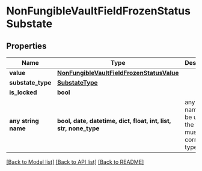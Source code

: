 # NonFungibleVaultFieldFrozenStatusSubstate


## Properties
Name | Type | Description | Notes
------------ | ------------- | ------------- | -------------
**value** | [**NonFungibleVaultFieldFrozenStatusValue**](NonFungibleVaultFieldFrozenStatusValue.md) |  | 
**substate_type** | [**SubstateType**](SubstateType.md) |  | 
**is_locked** | **bool** |  | 
**any string name** | **bool, date, datetime, dict, float, int, list, str, none_type** | any string name can be used but the value must be the correct type | [optional]

[[Back to Model list]](../README.md#documentation-for-models) [[Back to API list]](../README.md#documentation-for-api-endpoints) [[Back to README]](../README.md)


